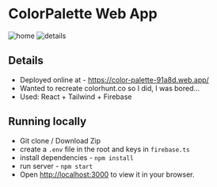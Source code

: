 # ColorPalette Web App
![home](https://github.com/user-attachments/assets/74f338a7-80ec-467f-943a-bacc8256cea8)
![details](https://github.com/user-attachments/assets/3488e6ec-64a3-4366-b291-cf1c2b7e8d26)

## Details
- Deployed online at - https://color-palette-91a8d.web.app/
- Wanted to recreate colorhunt.co so I did, I was bored...
- Used: React + Tailwind + Firebase

## Running locally
- Git clone / Download Zip
- create a `.env` file in the root and keys in `firebase.ts`
- install dependencies - `npm install`
- run server - `npm start`
- Open [http://localhost:3000](http://localhost:3000) to view it in your browser.

